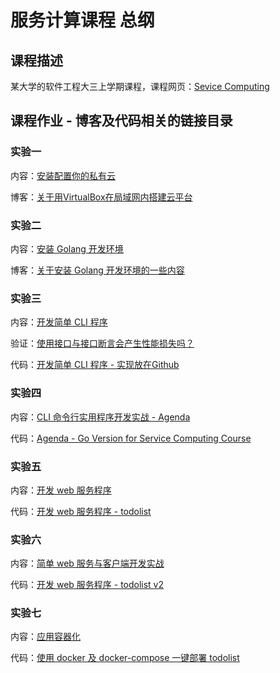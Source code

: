 # 服务计算课程 总纲

## 课程描述

某大学的软件工程大三上学期课程，课程网页：[Sevice Computing](https://pmlpml.github.io/ServiceComputingOnCloud/)

## 课程作业 - 博客及代码相关的链接目录

### 实验一

内容：[安装配置你的私有云](https://pmlpml.github.io/ServiceComputingOnCloud/ex-install-cloud)

博客：[关于用VirtualBox在局域网内搭建云平台](https://github.com/owtotwo/Service-Computing-On-Cloud-Course/tree/homework1)

### 实验二

内容：[安装 Golang 开发环境](https://pmlpml.github.io/ServiceComputingOnCloud/ex-install-go)

博客：[关于安装 Golang 开发环境的一些内容](https://github.com/owtotwo/Service-Computing-On-Cloud-Course/tree/homework2)

### 实验三

内容：[开发简单 CLI 程序](https://pmlpml.github.io/ServiceComputingOnCloud/ex-cli-basic)

验证：[使用接口与接口断言会产生性能损失吗？](./)

代码：[开发简单 CLI 程序 - 实现放在Github](https://github.com/owtotwo/Service-Computing-On-Cloud-Course/tree/homework3)

### 实验四

内容：[CLI 命令行实用程序开发实战 - Agenda](https://pmlpml.github.io/ServiceComputingOnCloud/ex-cli-agenda)

代码：[Agenda - Go Version for Service Computing Course](https://github.com/owtotwo/agenda)

### 实验五

内容：[开发 web 服务程序](https://pmlpml.github.io/ServiceComputingOnCloud/ex-cloudgo-start)

代码：[开发 web 服务程序 - todolist](https://github.com/owtotwo/Service-Computing-On-Cloud-Course/tree/homework5)

### 实验六

内容：[简单 web 服务与客户端开发实战](https://pmlpml.github.io/ServiceComputingOnCloud/ex-services)

代码：[开发 web 服务程序 - todolist v2](https://github.com/owtotwo/Service-Computing-On-Cloud-Course/tree/homework6)

### 实验七

内容：[应用容器化](https://pmlpml.github.io/ServiceComputingOnCloud/ex-containerization)

代码：[使用 docker 及 docker-compose 一键部署 todolist](https://github.com/owtotwo/Service-Computing-On-Cloud-Course/tree/homework7)
